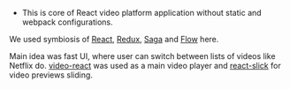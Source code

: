 - This is core of React video platform application without static and webpack configurations.

We used symbiosis of [React](https://reactjs.org/), [Redux](https://github.com/reduxjs/redux), [Saga](https://github.com/redux-saga/redux-saga) and [Flow](https://github.com/facebook/flow) here.

Main idea was fast UI, where user can switch between lists of videos like Netflix do.
[video-react](https://video-react.js.org/) was used as a main video player and [react-slick](https://github.com/akiran/react-slick) for video previews sliding.
